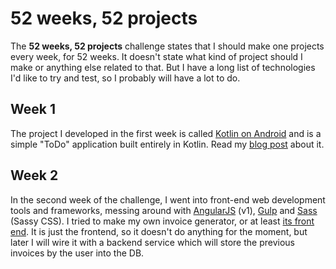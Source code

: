 # 52 weeks, 52 projects

The **52 weeks, 52 projects** challenge states that I should make one projects every week, for 52 weeks. It doesn't state what kind of project should I make or anything else related to that. But I have a long list of technologies I'd like to try and test, so I probably will have a lot to do.


## Week 1
The project I developed in the first week is called [Kotlin on Android](https://github.com/aziflaj/ToDo-kotlin/) and is a simple "ToDo" application built entirely in Kotlin. Read my [blog post](https://aziflaj.github.io/week-1-challenge-kotlin-in-android/) about it.

## Week 2
In the second week of the challenge, I went into front-end web development tools and frameworks, messing around with [AngularJS](http://angularjs.org/) (v1), [Gulp](http://gulpjs.com/) and [Sass](http://sass-lang.com/) (Sassy CSS). I tried to make my own invoice generator, or at least [its front end](https://github.com/aziflaj/simple-invoices-frontend). It is just the frontend, so it doesn't do anything for the moment, but later I will wire it with a backend service which will store the previous invoices by the user into the DB.
